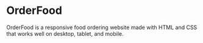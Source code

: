 # OrderFood
OrderFood is a responsive food ordering website made with HTML and CSS that works well on desktop, tablet, and mobile.
